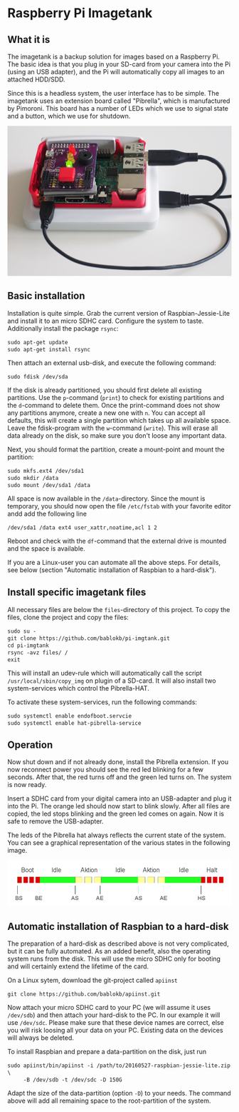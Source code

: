 Raspberry Pi Imagetank
======================

What it is
----------

The imagetank is a backup solution for images based on a Raspberry Pi.
The basic idea is that you plug in your SD-card from your camera into the
Pi (using an USB adapter), and the Pi will automatically copy all
images to an attached HDD/SDD.

Since this is a headless system, the user interface has to be simple. The
imagetank uses an extension board called "Pibrella", which is
manufactured by Pimoroni. This board has a number of LEDs which we
use to signal state and a button, which we use for shutdown.

![Pi with Pibrella](images/pibrella.jpg "Pi with Pibrella")

Basic installation
------------------

Installation is quite simple. Grab the current version of
Raspbian-Jessie-Lite and install it to an micro SDHC card. Configure
the system to taste. Additionally install the package `rsync`:

    sudo apt-get update
    sudo apt-get install rsync

Then attach an external usb-disk, and execute the following command:

    sudo fdisk /dev/sda

If the disk is already partitioned, you should first delete all existing
partitions. Use the `p`-command (`print`) to check for existing partitions
and the `d`-command to delete them. Once the print-command does not show any
partitions anymore, create a new one with `n`. You can accept all defaults,
this will create a single partition which takes up all available
space. Leave the fdisk-program with the `w`-command (`write`). This
will erase all data already on the disk, so make sure you don't loose
any important data.

Next, you should format the partition, create a mount-point and
mount the partition:

    sudo mkfs.ext4 /dev/sda1
    sudo mkdir /data
    sudo mount /dev/sda1 /data

All space is now available in the `/data`-directory. Since the mount
is temporary, you should now open the file `/etc/fstab` with your
favorite editor andd add the following line

    /dev/sda1 /data ext4 user_xattr,noatime,acl 1 2

Reboot and check with the `df`-command that the external drive is
mounted and the space is available.

If you are a Linux-user you can automate all the above steps. For
details, see below (section "Automatic installation of Raspbian
to a hard-disk").


Install specific imagetank files
--------------------------------

All necessary files are below the `files`-directory of this project.
To copy the files, clone the project and copy the files:

    sudo su -
    git clone https://github.com/bablokb/pi-imgtank.git
    cd pi-imgtank
    rsync -avz files/ /
    exit

This will install an udev-rule which will automatically call the
script `/usr/local/sbin/copy_img` on plugin of a SD-card. It will
also install two system-services which control the Pibrella-HAT.

To activate these system-services, run the following commands:

    sudo systemctl enable endofboot.servcie
    sudo systemctl enable hat-pibrella-service


Operation
---------

Now shut down and if not already done, install the Pibrella extension. If
you now reconnect power you should see the red led blinking for a few
seconds. After that, the red turns off and the green led turns on. The
system is now ready.

Insert a SDHC card from your digital camera into an USB-adapter and plug
it into the Pi. The orange led should now start to blink slowly. After all
files are copied, the led stops blinking and the green led comes on again.
Now it is safe to remove the USB-adapter.

The leds of the Pibrella hat always reflects the current state of the
system. You can see a  graphical representation of the various states in
the following image.

![System states with transitions](images/states.png "System states with transitions")


Automatic installation of Raspbian to a hard-disk
-------------------------------------------------

The preparation of a hard-disk as described above is not very complicated,
but it can be fully automated. As an added benefit, also the operating
system runs from the disk. This will use the micro SDHC only for booting
and will certainly extend the lifetime of the card.

On a Linux sytem, download the git-project called `apiinst`

    git clone https://github.com/bablokb/apiinst.git

Now attach your micro SDHC card to your PC (we will assume it uses
`/dev/sdb`) and then attach your hard-disk to the PC. In our example
it will use `/dev/sdc`. Please make sure that these device names
are correct, else you will risk loosing all your data on your PC. Existing
data on the devices will always be deleted.

To install Raspbian and prepare a data-partition on the disk, just run

    sudo apiinst/bin/apiinst -i /path/to/20160527-raspbian-jessie-lite.zip \
         -B /dev/sdb -t /dev/sdc -D 150G

Adapt the size of the data-partition (option `-D`) to your needs. The
command above will add all remaining space to the root-partition of the
system.
